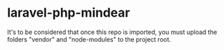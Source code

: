 # laravel-php-mindear

It's to be considered that once this repo is imported, you must upload the folders "vendor" and "node-modules" to the project root.
